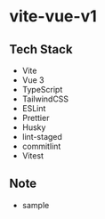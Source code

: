 # vite-vue-v1

## Tech Stack

- Vite
- Vue 3
- TypeScript
- TailwindCSS
- ESLint
- Prettier
- Husky
- lint-staged
- commitlint
- Vitest

## Note

- sample
